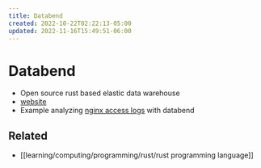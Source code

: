 ```yaml
---
title: Databend
created: 2022-10-22T02:22:13-05:00
updated: 2022-11-16T15:49:51-06:00
---
```


# Databend

- Open source rust based elastic data warehouse
- [website](https://databend.rs/)
- Example analyzing [nginx access logs](https://databend.rs/doc/learn/analyze-nginx-logs-with-databend-and-vector) with databend

## Related
- [[learning/computing/programming/rust/rust programming language]]
